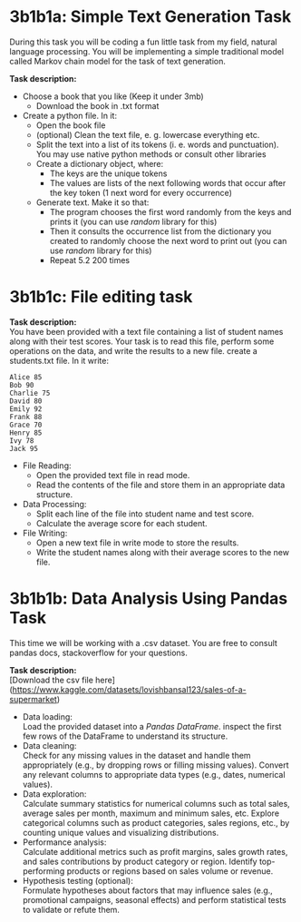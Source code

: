 # 3b1b1a: Simple Text Generation Task

During this task you will be coding a fun little task
from my field, natural language processing. You will be
implementing a simple traditional model called Markov
chain model for the task of text generation.  

**Task description:**  

- Choose a book that you like (Keep it under 3mb)  
  - Download the book in .txt format  
- Create a python file. In it:  
  - Open the book file  
  - (optional) Clean the text file, e. g. lowercase
  everything etc.  
  - Split the text into a list of its tokens (i. e.
  words and punctuation). You may use native python
  methods or consult other libraries  
  - Create a dictionary object, where:  
    - The keys are the unique tokens  
    - The values are lists of the next following 
    words that occur after the key token (1 next
    word for every occurrence)  
  - Generate text. Make it so that:  
    - The program chooses the first word randomly
    from the keys and prints it (you can use *random*
    library for this)  
    - Then it consults the occurrence list from the
    dictionary you created to randomly choose the
    next word to print out (you can use *random*
    library for this)  
    - Repeat 5.2 200 times  


# 3b1b1c: File editing task

**Task description:**  
You have been provided with a text file containing a list
of student names along with their test scores. Your task
is to read this file, perform some operations on the
data, and write the results to a new file.
create a students.txt file. In it write:
```
Alice 85
Bob 90
Charlie 75
David 80
Emily 92
Frank 88
Grace 70
Henry 85
Ivy 78
Jack 95
```
- File Reading:  
  - Open the provided text file in read mode.  
  - Read the contents of the file and store them in an
  appropriate data structure.  
- Data Processing:  
  - Split each line of the file into student name and
  test score.  
  - Calculate the average score for each student.
- File Writing:  
  - Open a new text file in write mode to store the
  results.  
  - Write the student names along with their average
  scores to the new file.  


# 3b1b1b: Data Analysis Using Pandas Task  

This time we will be working with a .csv dataset.
You are free to consult pandas docs, stackoverflow for
your questions.

**Task description:**  
[Download the csv file here]
(https://www.kaggle.com/datasets/lovishbansal123/sales-of-a-supermarket)

- Data loading:  
    Load the provided dataset into a *Pandas DataFrame*.
    inspect the first few rows of the DataFrame to
    understand its structure.  
- Data cleaning:  
    Check for any missing values in the dataset and
    handle them appropriately (e.g., by dropping rows
    or filling missing values).
    Convert any relevant columns to appropriate data
    types (e.g., dates, numerical values).  
- Data exploration:  
    Calculate summary statistics for numerical columns
    such as total sales, average sales per month,
    maximum and minimum sales, etc.
    Explore categorical columns such as product
    categories, sales regions, etc., by counting unique
    values and visualizing distributions.  
- Performance analysis:  
    Calculate additional metrics such as profit
    margins, sales growth rates, and sales
    contributions by product category or region.
    Identify top-performing products or regions based
    on sales volume or revenue.  
- Hypothesis testing (optional):  
    Formulate hypotheses about factors that may
    influence sales (e.g., promotional campaigns,
    seasonal effects) and perform statistical tests to
    validate or refute them.  
